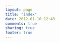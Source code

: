 ```yaml
---
layout: page
title: "index"
date: 2012-01-10 12:43
comments: true
sharing: true
footer: true
---
```

